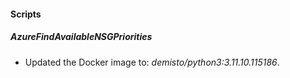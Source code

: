 
#### Scripts

##### AzureFindAvailableNSGPriorities

- Updated the Docker image to: *demisto/python3:3.11.10.115186*.
